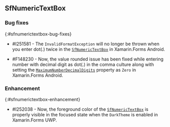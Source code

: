 ## SfNumericTextBox

### Bug fixes
{:#sfnumerictextbox-bug-fixes} 

* \#I251581 - The `InvalidFormatException` will no longer be thrown when you enter dot(.) twice in the [`SfNumericTextBox`](https://help.syncfusion.com/cr/xamarin/Syncfusion.SfNumericTextBox.XForms~Syncfusion.SfNumericTextBox.XForms.SfNumericTextBox.html) in Xamarin.Forms Android.

* \#F148230 - Now, the value rounded issue has been fixed while entering number with decimal digit as dot(.) in the comma culture along with setting the [`MaximumNumberDecimalDigits`](https://help.syncfusion.com/cr/xamarin/Syncfusion.SfNumericTextBox.XForms~Syncfusion.SfNumericTextBox.XForms.SfNumericTextBox~MaximumNumberDecimalDigits.html) property as `Zero` in Xamarin.Forms Android.

### Enhancement
{:#sfnumerictextbox-enhancement} 

* \#I252038 - Now, the foreground color of the [`SfNumericTextBox`](https://help.syncfusion.com/cr/xamarin/Syncfusion.SfNumericTextBox.XForms~Syncfusion.SfNumericTextBox.XForms.SfNumericTextBox.html) is properly visible in the focused state when the `DarkTheme` is enabled in Xamarin.Forms UWP.
